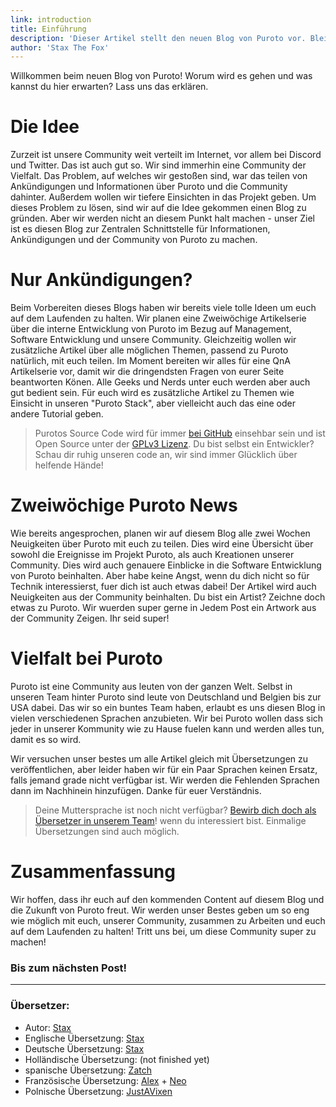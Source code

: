 ```yaml
---
link: introduction
title: Einführung
description: 'Dieser Artikel stellt den neuen Blog von Puroto vor. Bleiben Sie dran für tolle Inhalte!'
author: 'Stax The Fox'
---
```


Willkommen beim neuen Blog von Puroto! Worum wird es gehen und was kannst du hier erwarten? Lass uns das erklären. 

# Die Idee
Zurzeit ist unsere Community weit verteilt im Internet, vor allem bei Discord und Twitter. Das ist auch gut so. Wir sind immerhin eine Community der Vielfalt. Das Problem, auf welches wir gestoßen sind, war das teilen von Ankündigungen und Informationen über Puroto und die Community dahinter. Außerdem wollen wir tiefere Einsichten in das Projekt geben. Um dieses Problem zu lösen, sind wir auf die Idee gekommen einen Blog zu gründen. Aber wir werden nicht an diesem Punkt halt machen - unser Ziel ist es diesen Blog zur Zentralen Schnittstelle für Informationen, Ankündigungen und der Community von Puroto zu machen. 

# Nur Ankündigungen? 
Beim Vorbereiten dieses Blogs haben wir bereits viele tolle Ideen um euch auf dem Laufenden zu halten. Wir planen eine Zweiwöchige Artikelserie über die interne Entwicklung von Puroto im Bezug auf Management, Software Entwicklung und unsere Community. Gleichzeitig wollen wir zusätzliche Artikel über alle möglichen Themen, passend zu Puroto natürlich, mit euch teilen. Im Moment bereiten wir alles für eine QnA Artikelserie vor, damit wir die dringendsten Fragen von eurer Seite beantworten Könen. Alle Geeks und Nerds unter euch werden aber auch gut bedient sein. Für euch wird es zusätzliche Artikel zu Themen wie Einsicht in unseren "Puroto Stack", aber vielleicht auch das eine oder andere Tutorial geben. 

> Purotos Source Code wird für immer [bei GitHub](https://github.com/PurotoApp) einsehbar sein und ist Open Source unter der [GPLv3 Lizenz](https://github.com/PurotoApp/authfox/blob/main/LICENSE). Du bist selbst ein Entwickler? Schau dir ruhig unseren code an, wir sind immer Glücklich über helfende Hände! 

# Zweiwöchige Puroto News 
Wie bereits angesprochen, planen wir auf diesem Blog alle zwei Wochen Neuigkeiten über Puroto mit euch zu teilen. Dies wird eine Übersicht über sowohl die Ereignisse im Projekt Puroto, als auch Kreationen unserer Community. Dies wird auch genauere Einblicke in die Software Entwicklung von Puroto beinhalten. Aber habe keine Angst, wenn du dich nicht so für Technik interessierst, fuer dich ist auch etwas dabei! Der Artikel wird auch Neuigkeiten aus der Community beinhalten. Du bist ein Artist? Zeichne doch etwas zu Puroto. Wir wuerden super gerne in Jedem Post ein Artwork aus der Community Zeigen. Ihr seid super! 

# Vielfalt bei Puroto 
Puroto ist eine Community aus leuten von der ganzen Welt. Selbst in unseren Team hinter Puroto sind leute von Deutschland und Belgien bis zur USA dabei. Das wir so ein buntes Team haben, erlaubt es uns diesen Blog in vielen verschiedenen Sprachen anzubieten. Wir bei Puroto wollen dass sich jeder in unserer Kommunity wie zu Hause fuelen kann und werden alles tun, damit es so wird. 

Wir versuchen unser bestes um alle Artikel gleich mit Übersetzungen zu veröffentlichen, aber leider haben wir für ein Paar Sprachen keinen Ersatz, falls jemand grade nicht verfügbar ist. Wir werden die Fehlenden Sprachen dann im Nachhinein hinzufügen. Danke für euer Verständnis.   

> Deine Muttersprache ist noch nicht verfügbar? [Bewirb dich doch als Übersetzer in unserem Team]((https://apply.puroto.net/))! wenn du interessiert bist. Einmalige Übersetzungen sind auch möglich. 

# Zusammenfassung
Wir hoffen, dass ihr euch auf den kommenden Content auf diesem Blog und die Zukunft von Puroto freut. Wir werden unser Bestes geben um so eng wie möglich mit euch, unserer Community, zusammen zu Arbeiten und euch auf dem Laufenden zu halten! Tritt uns bei, um diese Community super zu machen! 

### Bis zum nächsten Post!

--- 

### Übersetzer:
- Autor: [Stax](https://twitter.com/staxthefox)  
- Englische Übersetzung: [Stax](https://twitter.com/staxthefox)  
- Deutsche Übersetzung: [Stax](https://twitter.com/staxthefox)  
- Holländische Übersetzung: (not finished yet)
- spanische Übersetzung: [Zatch](https://twitter.com/ZatchyBeeps) 
- Französische Übersetzung: [Alex](https://twitter.com/alekuso_) + [Neo](https://twitter.com/Ammie_Neo) 
- Polnische Übersetzung: [JustAVixen](https://github.com/JustFoxx) 